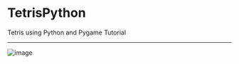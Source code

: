 # TetrisPython
Tetris using Python and Pygame Tutorial 
***
![image](https://user-images.githubusercontent.com/19554935/49903765-3d9a1f80-fe36-11e8-8785-55805589f500.png)
